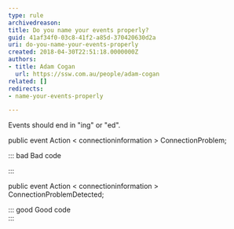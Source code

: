 ```yaml
---
type: rule
archivedreason: 
title: Do you name your events properly?
guid: 41af34f0-03c8-41f2-a85d-370420630d2a
uri: do-you-name-your-events-properly
created: 2018-04-30T22:51:18.0000000Z
authors:
- title: Adam Cogan
  url: https://ssw.com.au/people/adam-cogan
related: []
redirects:
- name-your-events-properly

---
```


Events should end in "ing" or "ed".


<!--endintro-->

public event Action
&lt; connectioninformation &gt; ConnectionProblem;

::: bad
Bad code

:::

public event Action
&lt; connectioninformation &gt; ConnectionProblemDetected;

::: good
Good code  
:::
